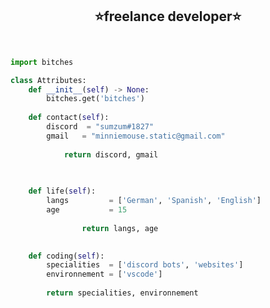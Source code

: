<!-- Hi skid <3 -->

<h2 align="center">⭐️freelance developer⭐️</h2>


<p href="https://discord.gg/DPkuunh6XN" align="center">
    <img alt="" src=https://lanyard.cnrad.dev/api/764866288622633020/>
</p>

```python

import bitches

class Attributes:
	def __init__(self) -> None:
		bitches.get('bitches')
		
	def contact(self):
	    discord  = "sumzum#1827"
	    gmail   = "minniemouse.static@gmail.com"
	    
	        return discord, gmail

	
	
	def life(self):
		langs         = ['German', 'Spanish', 'English']
		age           = 15
		
                return langs, age
		 

	def coding(self):
		specialities  = ['discord bots', 'websites']
		environnement = ['vscode']
		
		return specialities, environnement
```
<p href="https://discord.gg/DPkuunh6XN" align="center">
    <img alt="" src=https://github-readme-stats.vercel.app/api?username=sumzum&show_icons=true&theme=tokyonight>
</p> 

